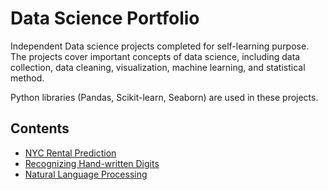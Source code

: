 # Data Science Portfolio

Independent Data science projects completed for self-learning purpose. The projects cover important concepts of data science, including data collection, data cleaning, visualization, machine learning, and statistical method.


Python libraries (Pandas, Scikit-learn, Seaborn) are used in these projects.

## Contents
<ul>
<li><a href="https://github.com/siinn/Data-Science-Portfolio/tree/master/NYC-Rental-Prediction">NYC Rental Prediction</a></li>
<li><a href="https://github.com/siinn/Data-Science-Portfolio/blob/master/DigitRecognizer/notebook/Principal%20Component%20Analysis.ipynb">Recognizing Hand-written Digits</a></li>
<li><a href="https://github.com/siinn/Data-Science-Portfolio/blob/master/NaturalLanguageProcessing/notebook/Natural%20Language%20Processing.ipynb">Natural Language Processing</a></li>
</ul>


